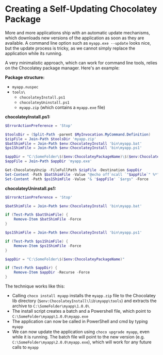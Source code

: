 # Creating a Self-Updating Chocolatey Package

More and more applications ship with an automatic update mechanisms, which
downloads new versions of the application as soon as they are available. A
command line option such as `myapp.exe --update` looks nice, but the update
process is tricky, as we cannot simply replace the application while its
running.

A very minimalistic approach, which can work for command line tools, relies on
the Chocolatey package manager. Here's an example:

**Package structure:**

- `myapp.nuspec`
- `tools\`
  - `chocolateyInstall.ps1`
  - `chocolateyUninstall.ps1`
  - `myapp.zip` (which contains a `myapp.exe` file)

**chocolateyInstall.ps1:**

``` powershell
$ErrorActionPreference = 'Stop'

$toolsDir = (Split-Path -parent $MyInvocation.MyCommand.Definition)
$zipFile = Join-Path $toolsDir 'myapp.zip'
$batShimFile = Join-Path $env:ChocolateyInstall 'bin\myapp.bat'
$ps1ShimFile = Join-Path $env:ChocolateyInstall 'bin\myapp.ps1'

$appDir = "C:\SomeFolder\$($env:ChocolateyPackageName)\$($env:ChocolateyPackageVersion)"
$appFile = Join-Path $appDir 'myapp.exe'

Get-ChocolateyUnzip -FileFullPath $zipFile -Destination $appDir
Set-Content -Path $batShimFile -Value "@echo off`ncall `"$appFile`" %*" -Force
Set-Content -Path $ps1ShimFile -Value "& '$appFile' `$args" -Force
```

**chocolateyUninstall.ps1:**

``` powershell
$ErrorActionPreference = 'Stop'

$batShimFile = Join-Path $env:ChocolateyInstall 'bin\myapp.bat'

if (Test-Path $batShimFile) {
    Remove-Item $batShimFile -Force
}

$ps1ShimFile = Join-Path $env:ChocolateyInstall 'bin\myapp.ps1'

if (Test-Path $ps1ShimFile) {
    Remove-Item $ps1ShimFile -Force
}

$appDir = "C:\SomeFolder\$($env:ChocolateyPackageName)"

if (Test-Path $appDir) {
    Remove-Item $appDir -Recurse -Force
}
```

The technique works like this:

- Calling `choco install myapp` installs the `myapp.zip` file to the Chocolatey
  lib directory (`$env:ChocolateyInstall\lib\myapp\tools`) and extracts the
  archive to `C:\SomeFolder\myapp\1.0.0\`
- The install script creates a batch and a Powershell file, which point to
  `C:\SomeFolder\myapp\1.0.0\myapp.exe`
- The application can now be called in PowerShell and cmd by typing `myapp`
- We can now update the application using `choco upgrade myapp`, even while it
  is running. The batch file will point to the new version (e.g.
  `C:\SomeFolder\myapp\2.0.0\myapp.exe`), which will work for any future calls
  to `myapp`
